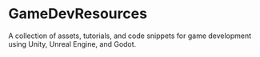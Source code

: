 # GameDevResources
A collection of assets, tutorials, and code snippets for game development using Unity, Unreal Engine, and Godot.
